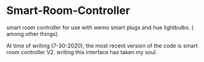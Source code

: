# Smart-Room-Controller
smart room controller for use with wemo smart plugs and hue lightbulbs. ( among other things).

At time of writing (7-30-2020), the most recent version of the code is smart room controller V2.
writing this interface has taken my soul.